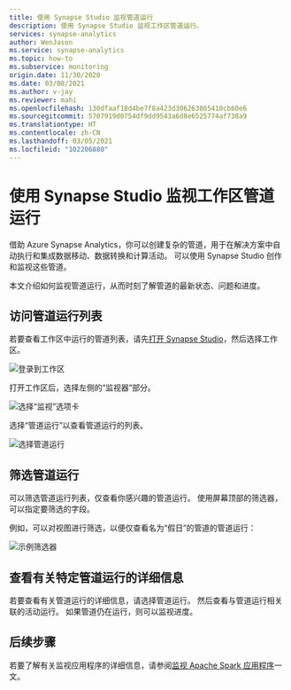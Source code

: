 ```yaml
---
title: 使用 Synapse Studio 监视管道运行
description: 使用 Synapse Studio 监视工作区管道运行。
services: synapse-analytics
author: WenJason
ms.service: synapse-analytics
ms.topic: how-to
ms.subservice: monitoring
origin.date: 11/30/2020
ms.date: 03/08/2021
ms.author: v-jay
ms.reviewer: mahi
ms.openlocfilehash: 130dfaaf18d4be7f8a423d306263865410cb60e6
ms.sourcegitcommit: 5707919d0754df9dd9543a6d8e6525774af738a9
ms.translationtype: HT
ms.contentlocale: zh-CN
ms.lasthandoff: 03/05/2021
ms.locfileid: "102206880"
---
```

# <a name="use-synapse-studio-to-monitor-your-workspace-pipeline-runs"></a>使用 Synapse Studio 监视工作区管道运行

借助 Azure Synapse Analytics，你可以创建复杂的管道，用于在解决方案中自动执行和集成数据移动、数据转换和计算活动。 可以使用 Synapse Studio 创作和监视这些管道。

本文介绍如何监视管道运行，从而时刻了解管道的最新状态、问题和进度。

## <a name="access-pipeline-runs-list"></a>访问管道运行列表

若要查看工作区中运行的管道列表，请先[打开 Synapse Studio](https://web.azuresynapse.net/)，然后选择工作区。

![登录到工作区](./media/common/login-workspace.png)

打开工作区后，选择左侧的“监视器”部分。

![选择“监视”选项卡](./media/common/left-nav.png)

选择“管道运行”以查看管道运行的列表。

![选择管道运行](./media/how-to-monitor-pipeline-runs/monitor-hub-nav-pipelineruns.png)

## <a name="filter-your-pipeline-runs"></a>筛选管道运行

可以筛选管道运行列表，仅查看你感兴趣的管道运行。 使用屏幕顶部的筛选器，可以指定要筛选的字段。

例如，可以对视图进行筛选，以便仅查看名为“假日”的管道的管道运行：

![示例筛选器](./media/how-to-monitor-pipeline-runs/filter-example.png)

## <a name="view-details-about-a-specific-pipeline-run"></a>查看有关特定管道运行的详细信息

若要查看有关管道运行的详细信息，请选择管道运行。 然后查看与管道运行相关联的活动运行。 如果管道仍在运行，则可以监视进度。 
  
## <a name="next-steps"></a>后续步骤

若要了解有关监视应用程序的详细信息，请参阅[监视 Apache Spark 应用程序](how-to-monitor-spark-applications.md)一文。 
